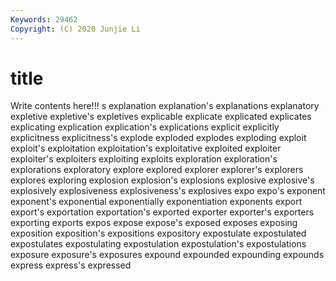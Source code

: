```yaml
---
Keywords: 29462
Copyright: (C) 2020 Junjie Li
---
```


# title

Write contents here!!!
s 
explanation 
explanation's 
explanations
explanatory 
expletive 
expletive's 
expletives 
explicable 
explicate 
explicated 
explicates 
explicating 
explication
explication's 
explications 
explicit 
explicitly 
explicitness 
explicitness's 
explode 
exploded 
explodes 
exploding
exploit 
exploit's 
exploitation 
exploitation's 
exploitative 
exploited 
exploiter 
exploiter's 
exploiters 
exploiting
exploits 
exploration 
exploration's 
explorations 
exploratory 
explore 
explored 
explorer 
explorer's 
explorers
explores 
exploring 
explosion 
explosion's 
explosions 
explosive 
explosive's 
explosively 
explosiveness 
explosiveness's
explosives 
expo 
expo's 
exponent 
exponent's 
exponential 
exponentially 
exponentiation 
exponents 
export
export's 
exportation 
exportation's 
exported 
exporter 
exporter's 
exporters 
exporting 
exports 
expos
expose 
expose's 
exposed 
exposes 
exposing 
exposition 
exposition's 
expositions 
expository 
expostulate
expostulated 
expostulates 
expostulating 
expostulation 
expostulation's 
expostulations 
exposure 
exposure's 
exposures 
expound
expounded 
expounding 
expounds 
express 
express's 
expressed 
